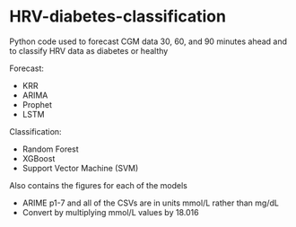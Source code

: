# HRV-diabetes-classification
Python code used to forecast CGM data 30, 60, and 90 minutes ahead and to classify HRV data as diabetes or healthy

Forecast:
* KRR
* ARIMA
* Prophet
* LSTM

Classification:
* Random Forest
* XGBoost
* Support Vector Machine (SVM)

Also contains the figures for each of the models
* ARIME p1-7 and all of the CSVs are in units mmol/L rather than mg/dL
* Convert by multiplying mmol/L values by 18.016
